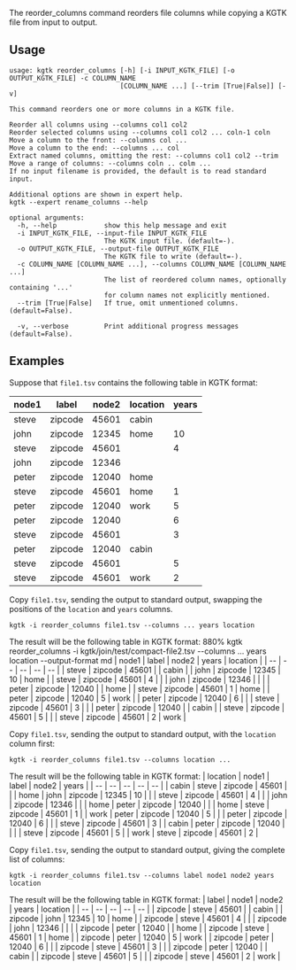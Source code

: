 The reorder_columns command reorders file columns while copying a KGTK file from input to output.
## Usage

```
usage: kgtk reorder_columns [-h] [-i INPUT_KGTK_FILE] [-o OUTPUT_KGTK_FILE] -c COLUMN_NAME
                            [COLUMN_NAME ...] [--trim [True|False]] [-v]

This command reorders one or more columns in a KGTK file. 

Reorder all columns using --columns col1 col2
Reorder selected columns using --columns col1 col2 ... coln-1 coln
Move a column to the front: --columns col ...
Move a column to the end: --columns ... col
Extract named columns, omitting the rest: --columns col1 col2 --trim
Move a range of columns: --columns coln .. colm ...
If no input filename is provided, the default is to read standard input. 

Additional options are shown in expert help.
kgtk --expert rename_columns --help

optional arguments:
  -h, --help            show this help message and exit
  -i INPUT_KGTK_FILE, --input-file INPUT_KGTK_FILE
                        The KGTK input file. (default=-).
  -o OUTPUT_KGTK_FILE, --output-file OUTPUT_KGTK_FILE
                        The KGTK file to write (default=-).
  -c COLUMN_NAME [COLUMN_NAME ...], --columns COLUMN_NAME [COLUMN_NAME ...]
                        The list of reordered column names, optionally containing '...'
                        for column names not explicitly mentioned.
  --trim [True|False]   If true, omit unmentioned columns. (default=False).

  -v, --verbose         Print additional progress messages (default=False).
```

## Examples

Suppose that `file1.tsv` contains the following table in KGTK format:

| node1 | label | node2 | location | years |
| -- | -- | -- | -- | -- |
| steve | zipcode | 45601 | cabin |  |
| john | zipcode | 12345 | home | 10 |
| steve | zipcode | 45601 |  | 4 |
| john | zipcode | 12346 |  |  |
| peter | zipcode | 12040 | home |  |
| steve | zipcode | 45601 | home | 1 |
| peter | zipcode | 12040 | work | 5 |
| peter | zipcode | 12040 |  | 6 |
| steve | zipcode | 45601 |  | 3 |
| peter | zipcode | 12040 | cabin |  |
| steve | zipcode | 45601 |  | 5 |
| steve | zipcode | 45601 | work | 2 |


Copy `file1.tsv`, sending the output to standard output, swapping
the positions of the `location` and `years` columns.

```
kgtk -i reorder_columns file1.tsv --columns ... years location
```

The result will be the following table in KGTK format:
880% kgtk reorder_columns -i kgtk/join/test/compact-file2.tsv --columns ... years location --output-format md
| node1 | label | node2 | years | location |
| -- | -- | -- | -- | -- |
| steve | zipcode | 45601 |  | cabin |
| john | zipcode | 12345 | 10 | home |
| steve | zipcode | 45601 | 4 |  |
| john | zipcode | 12346 |  |  |
| peter | zipcode | 12040 |  | home |
| steve | zipcode | 45601 | 1 | home |
| peter | zipcode | 12040 | 5 | work |
| peter | zipcode | 12040 | 6 |  |
| steve | zipcode | 45601 | 3 |  |
| peter | zipcode | 12040 |  | cabin |
| steve | zipcode | 45601 | 5 |  |
| steve | zipcode | 45601 | 2 | work |

Copy `file1.tsv`, sending the output to standard output, with
the `location` column first:

```
kgtk -i reorder_columns file1.tsv --columns location ...
```

The result will be the following table in KGTK format:
| location | node1 | label | node2 | years |
| -- | -- | -- | -- | -- |
| cabin | steve | zipcode | 45601 |  |
| home | john | zipcode | 12345 | 10 |
|  | steve | zipcode | 45601 | 4 |
|  | john | zipcode | 12346 |  |
| home | peter | zipcode | 12040 |  |
| home | steve | zipcode | 45601 | 1 |
| work | peter | zipcode | 12040 | 5 |
|  | peter | zipcode | 12040 | 6 |
|  | steve | zipcode | 45601 | 3 |
| cabin | peter | zipcode | 12040 |  |
|  | steve | zipcode | 45601 | 5 |
| work | steve | zipcode | 45601 | 2 |

Copy `file1.tsv`, sending the output to standard output, giving
the complete list of columns:

```
kgtk -i reorder_columns file1.tsv --columns label node1 node2 years location
```
The result will be the following table in KGTK format:
| label | node1 | node2 | years | location |
| -- | -- | -- | -- | -- |
| zipcode | steve | 45601 |  | cabin |
| zipcode | john | 12345 | 10 | home |
| zipcode | steve | 45601 | 4 |  |
| zipcode | john | 12346 |  |  |
| zipcode | peter | 12040 |  | home |
| zipcode | steve | 45601 | 1 | home |
| zipcode | peter | 12040 | 5 | work |
| zipcode | peter | 12040 | 6 |  |
| zipcode | steve | 45601 | 3 |  |
| zipcode | peter | 12040 |  | cabin |
| zipcode | steve | 45601 | 5 |  |
| zipcode | steve | 45601 | 2 | work |

